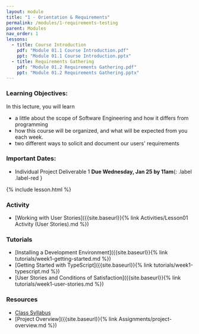 ```yaml
---
layout: module
title: "1 - Orientation & Requirements"
permalink: /modules/1-requirements-testing
parent: Modules
nav_order: 1
lessons: 
  - title: Course Introduction
    pdf: "Module 01.1 Course Introduction.pdf"
    ppt: "Module 01.1 Course Introduction.pptx"
  - title: Requirements Gathering
    pdf: "Module 01.2 Requirements Gathering.pdf" 
    ppt: "Module 01.2 Requirements Gathering.pptx"
---
```

### Learning Objectives:
In this lecture, you will learn

* a little about the scope of Software Engineering and how it differs from programming
* how this course will be organized, and what will be expected from you each week.
* two different ways to solicit and document our users' requirements

### Important Dates:
* Individual Project Deliverable 1 **Due Wednesday, Jan 25 by 11am**{: .label .label-red }

{% include lesson.html %}

### Activity
* [Working with User Stories]({{site.baseurl}}{% link Activities/Lesson01 Activity (User Stories).md %})

### Tutorials
* [Installing a Development Environment]({{site.baseurl}}{% link tutorials/week1-getting-started.md %}) 
* [Getting Started with TypeScript]({{site.baseurl}}{% link tutorials/week1-typescript.md %})
* [User Stories and Conditions of Satisfaction]({{site.baseurl}}{% link tutorials/week1-user-stories.md %})

### Resources
* [Class Syllabus](https://neu-se.github.io/CS4530-Spring-2023/)
* [Project Overview]({{site.baseurl}}{% link Assignments/project-overview.md %})